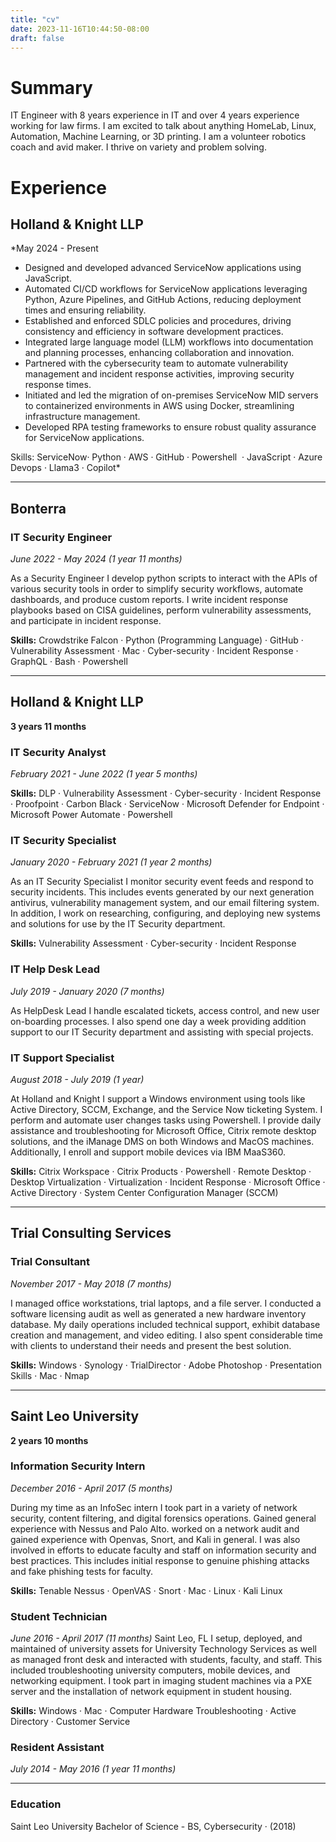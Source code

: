 ```yaml
---
title: "cv"
date: 2023-11-16T10:44:50-08:00
draft: false
---
```

# Summary 
IT Engineer with 8 years experience in IT and over 4 years experience working for law firms. I am excited to talk about anything HomeLab, Linux, Automation, Machine Learning, or 3D printing. I am a volunteer robotics coach and avid maker. I thrive on variety and problem solving.
# Experience

## Holland & Knight LLP
*May 2024 - Present

- Designed and developed advanced ServiceNow applications using JavaScript.
- Automated CI/CD workflows for ServiceNow applications leveraging Python, Azure Pipelines, and GitHub Actions, reducing deployment times and ensuring reliability.
- Established and enforced SDLC policies and procedures, driving consistency and efficiency in software development practices.
- Integrated large language model (LLM) workflows into documentation and planning processes, enhancing collaboration and innovation.
- Partnered with the cybersecurity team to automate vulnerability management and incident response activities, improving security response times.
- Initiated and led the migration of on-premises ServiceNow MID servers to containerized environments in AWS using Docker, streamlining infrastructure management.
- Developed RPA testing frameworks to ensure robust quality assurance for ServiceNow applications.
 
Skills: ServiceNow· Python · AWS · GitHub · Powershell  · JavaScript · Azure Devops · Llama3 · Copilot*

---
## Bonterra
### IT Security Engineer
*June 2022 - May 2024 (1 year 11 months)*

As a Security Engineer I develop python scripts to interact with the APIs of various security tools in order to simplify security workflows, automate dashboards, and produce custom reports. I write incident response playbooks based on CISA guidelines, perform vulnerability assessments, and participate in incident response. 

**Skills:** Crowdstrike Falcon · Python (Programming Language) · GitHub · Vulnerability Assessment · Mac · Cyber-security · Incident Response · GraphQL · Bash · Powershell

---
## Holland & Knight LLP
**3 years 11 months**
### IT Security Analyst
*February 2021 - June 2022 (1 year 5 months)*

**Skills:**  DLP · Vulnerability Assessment · Cyber-security · Incident Response · Proofpoint · Carbon Black · ServiceNow · Microsoft Defender for Endpoint · Microsoft Power Automate · Powershell
### IT Security Specialist
*January 2020 - February 2021 (1 year 2 months)*

As an IT Security Specialist I monitor security event feeds and respond to
security incidents. This includes events generated by our next generation
antivirus, vulnerability management system, and our email filtering system. In
addition, I work on researching, configuring, and deploying new systems and
solutions for use by the IT Security department.

**Skills:** Vulnerability Assessment · Cyber-security · Incident Response
### IT Help Desk Lead
*July 2019 - January 2020 (7 months)*

As HelpDesk Lead I handle escalated tickets, access control, and new user
on-boarding processes. I also spend one day a week providing addition
support to our IT Security department and assisting with special projects.
### IT Support Specialist
*August 2018 - July 2019 (1 year)*

At Holland and Knight I support a Windows environment using tools like Active
Directory, SCCM, Exchange, and the Service Now ticketing System. I perform
and automate user changes tasks using Powershell. I provide daily assistance and troubleshooting for Microsoft Office, Citrix remote desktop solutions, and
the iManage DMS on both Windows and MacOS machines. Additionally, I
enroll and support mobile devices via IBM MaaS360.

**Skills:** Citrix Workspace · Citrix Products · Powershell · Remote Desktop · Desktop Virtualization · Virtualization · Incident Response · Microsoft Office · Active Directory · System Center Configuration Manager (SCCM) 

---
## Trial Consulting Services
### Trial Consultant
*November 2017 - May 2018 (7 months)*

I managed office workstations, trial laptops, and a file server. I conducted
a software licensing audit as well as generated a new hardware inventory
database. My daily operations included technical support, exhibit database
creation and management, and video editing. I also spent considerable time
with clients to understand their needs and present the best solution.

**Skills:** Windows · Synology · TrialDirector · Adobe Photoshop · Presentation Skills · Mac · Nmap

---
## Saint Leo University
**2 years 10 months**
### Information Security Intern
*December 2016 - April 2017 (5 months)*

During my time as an InfoSec intern I took part in a variety of network security,
content filtering, and digital forensics operations. Gained general experience
with Nessus and Palo Alto. worked on a network audit and gained experience
with Openvas, Snort, and Kali in general. I was also involved in efforts to
educate faculty and staff on information security and best practices. This
includes initial response to genuine phishing attacks and fake phishing tests
for faculty.

**Skills:** Tenable Nessus · OpenVAS · Snort · Mac · Linux · Kali Linux
### Student Technician
*June 2016 - April 2017 (11 months)*
Saint Leo, FL
I setup, deployed, and maintained of university assets for University
Technology Services as well as managed front desk and interacted with
students, faculty, and staff. This included troubleshooting university computers,
mobile devices, and networking equipment. I took part in imaging student
machines via a PXE server and the installation of network equipment in
student housing.

**Skills:** Windows · Mac · Computer Hardware Troubleshooting · Active Directory · Customer Service
### Resident Assistant
*July 2014 - May 2016 (1 year 11 months)*

---

### Education
Saint Leo University
Bachelor of Science - BS, Cybersecurity  · (2018)
